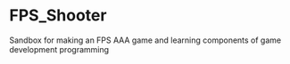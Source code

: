 # FPS_Shooter
 Sandbox for making an FPS AAA game and learning components of game development programming
